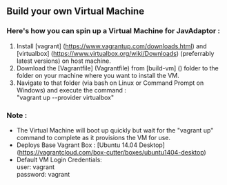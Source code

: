 ## Build your own Virtual Machine

### Here's how you can spin up a Virtual Machine for JavAdaptor :

1. Install [vagrant] (https://www.vagrantup.com/downloads.html) and [virtualbox] (https://www.virtualbox.org/wiki/Downloads) (preferrably latest versions) on host machine.
2. Download the [Vagrantfile] (Vagrantfile) from [build-vm] () folder to the folder on your machine where you want to install the VM.
3. Navigate to that folder (via bash on Linux or Command Prompt on Windows) and execute the command :  
      "vagrant up --provider virtualbox"

### Note :  
 -  The Virtual Machine will boot up quickly but wait for the "vagrant up" command to complete as it provisions the VM for use.
 -  Deploys Base Vagrant Box : [Ubuntu 14.04 Desktop] (https://vagrantcloud.com/box-cutter/boxes/ubuntu1404-desktop)
 -  Default VM Login Credentials:  
      user: vagrant  
      password: vagrant